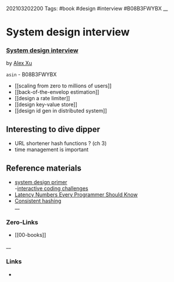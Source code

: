 202103202200
Tags: #book #design #interview #B08B3FWYBX
__
# System design interview

### [System design interview](https://www.goodreads.com/book/show/54109255-system-design-interview-an-insider-s-guide)  

by  [Alex Xu](https://medium.com/@xalex)  

`asin` - B08B3FWYBX

- [[scaling from zero to millions of users]]
- [[back-of-the-envelop estimation]]
- [[design a rate limiter]]  
- [[design key-value store]]
- [[design id gen in distributed system]]

## Interesting to dive dipper  
 - URL shortener hash functions ?  (ch 3) 
 - time management is important  
 
## Reference materials 
- [system design primer](https://github.com/donnemartin/system-design-primer)  
-[interactive coding challenges](https://github.com/donnemartin/interactive-coding-challenges)  
- [Latency Numbers Every Programmer Should Know](https://colin-scott.github.io/personal_website/research/interactive_latency.html)  
- [Consistent hashing](https://en.wikipedia.org/wiki/Consistent_hashing)   
__
### Zero-Links
- [[00-books]]

__
### Links
- 

 
 